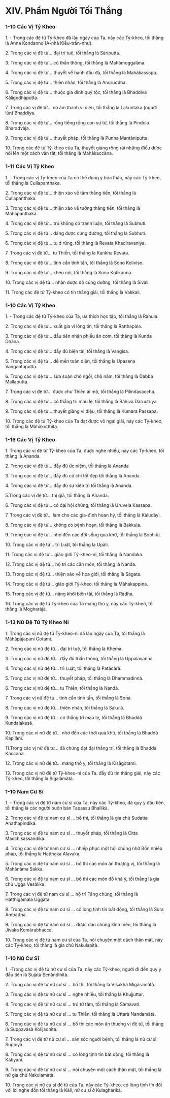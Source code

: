 # XIV. Phẩm Người Tối Thắng

### 1-10 Các Vị Tỷ Kheo

1\. - Trong các đệ tử Tỷ-kheo đã lâu ngày của Ta, này các Tỷ-kheo, tối thắng là Anna Kondanno (A-nhã
Kiều-trần-như).

<!--pg-->
2\. Trong các vị đệ tử... đại trí tuệ, tối thắng là Sàriputta.

<!--pg-->
3\. Trong các vị đệ tử... có thần thông, tối thắng là Mahàmoggalàna.

<!--pg-->
4\. Trong các vị đệ tử... thuyết về hạnh đầu đà, tối thắng là Mahàkassapa.

<!--pg-->
5\. Trong các vị đệ tử... thiên nhãn, tối thắng là Anuruddha.

<!--pg-->
6\. Trong các vị đệ tử... thuộc gia đình quý tộc, tối thắng là Bhaddiva Kàligodhàputta.

<!--pg-->
7\. Trong các vị đệ tử... có âm thanh vi diệu, tối thắng là Lakuntaka (người lùn) Bhaddiya.

<!--pg-->
8\. Trong các vị đệ tử... rống tiếng rống con sư tử, tối thắng là Pindola Bhàradvàja.

<!--pg-->
9\. Trong các vị đệ tử... thuyết pháp, tối thắng là Punna Mantàniputta.

<!--pg-->
10\. Trong các đệ tử Tỷ-kheo của Ta, thuyết giảng rộng rãi những điều được nói lên một cách vắn tắt, tối
thắng là Mahàkaccàna.

### 1-11 Các Vị Tỷ Kheo

<!--pg-->
1\. - Trong các vị Tỷ-kheo của Ta có thể dùng ý hóa thân, này các Tỷ-kheo, tối thắng là Cullapanthaka.

<!--pg-->
2\. Trong các vị đệ tử... thiện xảo về tâm thắng tiến, tối thắng là Cullapanthaka.

<!--pg-->
3\. Trong các vị đệ tử... thiện xảo về tưởng thắng tiến, tối thắng là Mahàpanthaka.

<!--pg-->
4\. Trong các vị đệ tử... trú không có tranh luận, tối thắng là Subhuti.

<!--pg-->
5\. Trong các vị đệ tử... đáng được cúng dường, tối thắng là Subhuti.

<!--pg-->
6\. Trong các vị đệ tử... tu ở rừng, tối thắng là Revata Khadiravaniya.

<!--pg-->
7\. Trong các vị đệ tử... tu Thiền, tối thắng là Kankha Revata.

<!--pg-->
8\. Trong các vị đệ tử... tinh cần tinh tấn, tối thắng là Sono Koliviso.

<!--pg-->
9\. Trong các vị đệ tử... khéo nói, tối thắng là Sono Kutikanna.

<!--pg-->
10\. Trong các vị đệ tử... nhận được đồ cúng dường, tối thắng là Sivali.

<!--pg-->
11\. Trong các đệ tử Tỷ-kheo có tín thắng giải, tối thắng là Vakkali.

### 1-10 Các Vị Tỷ Kheo

<!--pg-->
1\. - Trong các đệ tử Tỷ-kheo của Ta, ưa thích học tập, tối thắng là Ràhula.
<!--pg-->
2\. Trong các vị đệ tử... xuất gia vì lòng tin, tối thắng là Ratthapàla.

<!--pg-->
3\. Trong các vị đệ tử... đầu tiên nhận phiếu ăn cơm, tối thắng là Kunda Dhàna.

<!--pg-->
4\. Trong các vị đệ tử... đầy đủ biện tài, tối thắng là Vangìsa.

<!--pg-->
5\. Trong các vị đệ tử... dễ mến toàn diện, tối thắng là Upasena Vangantaputta.

<!--pg-->
6\. Trong các vị đệ tử... sửa soạn chỗ ngồi, chỗ nằm, tối thắng là Dabba Mallaputta.

<!--pg-->
7\. Trong các vị đệ tử... được chư Thiên ái mộ, tối thắng là Pilindavaccha.

<!--pg-->
8\. Trong các vị đệ tử... có thắng trí mau lẹ, tối thắng là Bàhiva Dàructriya.

<!--pg-->
9\. Trong các vị đệ tử... thuyết giảng vi diệu, tối thắng là Kumara Passapa.

<!--pg-->
10\. Trong các đệ tử Tỷ-kheo của Ta đạt được vô ngại giải, này các Tỷ-kheo, tối thắng là Màhàkotthita.

### 1-16 Các Vị Tỷ Kheo

<!--pg-->
1\. Trong các vị đệ tử Tỷ-kheo của Ta, được nghe nhiều, này các Tỷ-kheo, tối thắng là Ananda.

<!--pg-->
2\. Trong các vị đệ tử... đầy đủ ức niệm, tối thắng là Ananda

<!--pg-->
3\. Trong các vị đệ tử... đầy đủ cử chỉ tốt đẹp tối thắng là Ananda.

<!--pg-->
4\. Trong các vị đệ tử... đầy đủ sự kiên trì tối thắng là Ananda.

5.Trong các vị đệ tử... thị giả, tối thắng là Ananda.

<!--pg-->
6\. Trong các vị đệ tử... có đại hội chúng, tối thắng là Uruvela Kassapa.

<!--pg-->
7\. Trong các vị đệ tử... làm cho các gia-đình hoan hỷ, tối thắng là Kàludàyì.

<!--pg-->
8\. Trong các vị đệ tử... không có bệnh hoạn, tối thắng là Bakkula.

<!--pg-->
9\. Trong các vị đệ tử... nhớ đến các đời sống quá khứ, tối thắng là Sobhita.

<!--pg-->
10\. Trong các vị đệ tử... trì Luật, tối thắng là Upàli.

<!--pg-->
11\. Trong các vị đệ tử... giáo giới Tỷ-kheo-ni, tối thắng là Nandaka.

<!--pg-->
12\. Trong các vị đệ tử... hộ trì các căn môn, tối thắng là Nanda.

<!--pg-->
13\. Trong các vị đệ tử... thiện xảo về họa giới, tối thắng là Sàgata.

<!--pg-->
14\. Trong các vị đệ tử... giáo giới Tỷ-kheo, tối thắng là Màhakappina.

<!--pg-->
15\. Trong các vị đệ tử... năng khởi biện tài, tối thắng là Ràdha.
<!--pg-->
16\. Trong các vị đệ tử Tỷ-kheo của Ta mang thô y, này các Tỷ-kheo, tối thắng là Mogharàjà.

### 1-13 Nữ Ðệ Tử Tỷ Kheo Ni

<!--pg-->
1\. Trong các vị nữ đệ tử Tỷ-kheo-ni đã lâu ngày của Ta, tối thắng là Màhàpàjapani Gotamì.

<!--pg-->
2\. Trong các vị nữ đệ tử... đại trí tuệ, tối thắng là Khemà.

<!--pg-->
3\. Trong các vị nữ đệ tử... đầy đủ thần thông, tối thắng là Uppalavannà.

<!--pg-->
4\. Trong các vị nữ đệ tử... trì Luật, tối thắng là Patàcàrà.

<!--pg-->
5\. Trong các vị nữ đệ tử... thuyết pháp, tối thắng là Dhammadinnà.

<!--pg-->
6\. Trong các vị nữ đệ tử... tu Thiền, tối thắng là Nandà.

<!--pg-->
7\. Trong các vị nữ đệ tử... tinh cần tinh tấn, tối thắng là Sonà.

<!--pg-->
8\. Trong các vị nữ đệ tử... thiên nhãn, tối thắng là Sakulà.

<!--pg-->
9\. Trong các vị nữ đệ tử... có thắng trí mau lẹ, tối thắng là Bhaddà Kundalakesà.

<!--pg-->
10\. Trong các vị nữ đệ tử... nhớ đến các thời quá khứ, tối thắng là Bhaddà Kapilànì.

11.Trong các vị nữ đệ tử... đã chứng đạt đại thắng trí, tối thắng là Bhaddà Kaccana.

<!--pg-->
12\. Trong các vị nữ đệ tử... mang thô y, tối thắng là Kisàgotami.

<!--pg-->
13\. Trong các vị nữ đệ tử Tỷ-kheo-ni của Ta. đầy đủ tin thắng giải, này các Tỷ-kheo, tối thắng là
Sigalàmàtà.

### 1-10 Nam Cư Sĩ

<!--pg-->
1\. - Trong các vị đệ tử nam cư sĩ của Ta, này các Tỷ-kheo, đã quy y đầu tiên, tối thắng là các người buôn
bán Tapassu Bhallikà.

<!--pg-->
2\. Trong các vị đệ tử nam cư sĩ ... bố thí, tối thắng là gia chủ Sudatta Anàthapindika.

<!--pg-->
3\. Trong các vị đệ tử nam cư sĩ ... thuyết pháp, tối thắng là Citta Macchikassandika.

<!--pg-->
4\. Trong các vị đệ tử nam cư sĩ ... nhiếp phục một hội chúng nhờ Bốn nhiếp pháp, tối thắng là Hatthaka
Alavaka.

<!--pg-->
5\. Trong các vị đệ tử nam cư sĩ ... bố thí các món ăn thượng vị, tối thắng là Mahànàma Sakka.

<!--pg-->
6\. Trong các vị đệ tử nam cư sĩ ... bố thí các món đồ khả ý, tối thắng là gia chủ Ugga Vesàlika.

<!--pg-->
7\. Trong các vị đệ tử nam cư sĩ ... hộ trì Tăng chúng, tối thắng là Hatthigàmala Uggàta.

<!--pg-->
8\. Trong các vị đệ tử nam cư sĩ ... có lòng tịnh tín bất động, tối thắng là Sùra Ambattha.
<!--pg-->
9\. Trong các vị đệ tử nam cư sĩ ... được dân chúng kính mến, tối thắng là Jivaka Komàrabhacca.

<!--pg-->
10\. Trong các vị đệ tử nam cư sĩ của Ta, nói chuyện một cách thân mật, này các Tỷ-kheo, tối thắng là
gia chủ Nakulapità.

### 1-10 Nữ Cư Sĩ

<!--pg-->
1\. -Trong các vị đệ tử nữ cư sĩ của Ta, này các Tỷ-kheo, người đi đến quy y đầu tiên là Sujàtà
Senàndìhità.

<!--pg-->
2\. Trong các vị đệ tử nữ cư sĩ ... bố thí, tối thắng là Visàkhà Migàramàtà.

<!--pg-->
3\. Trong các vị đệ tử nữ cư sĩ ... nghe nhiều, tối thắng là Khujjuttar.

<!--pg-->
4\. Trong các vị đệ tử nữ cư sĩ ... trú từ tâm, tối thắng là Sàmàvati.

<!--pg-->
5\. Trong các vị đệ tử nữ cư sĩ ... tu Thiền, tối thắng là Uttarà Nandamàtà.

<!--pg-->
6\. Trong các vị đệ tử nữ cư sĩ ... bố thí các món ăn thượng vị đệ tử, tối thắng là Suppavàsà Kolijadhita.

<!--pg-->
7\. Trong các vị đệ tử nữ cư sĩ ... săn sóc người bệnh, tối thắng là nữ cư sĩ Suppiyà.

<!--pg-->
8\. Trong các vị đệ tử nữ cư sĩ ... có lòng tịnh tín bất động, tối thắng là Kàtiyànì.

<!--pg-->
9\. Trong các vị đệ tử nữ cư sĩ ... nói chuyện một cách thân mật, tối thắng là nữ gia chủ Nakulamàtà.

<!--pg-->
10\. Trong các vị nữ cư sĩ đệ tử của Ta, này các Tỷ-kheo, có lòng tịnh tín đối với lời nghe đồn tối thắng
là Kàlì, nữ cư sĩ ở Kulagharikà.

